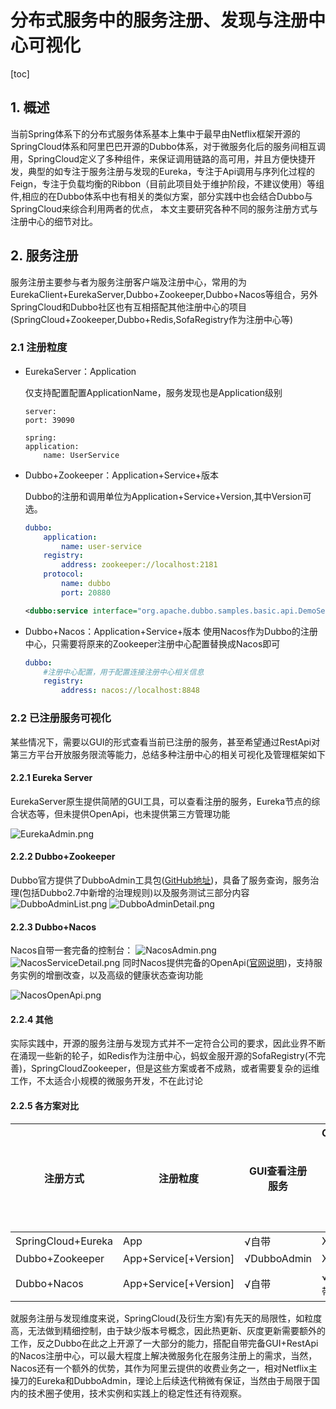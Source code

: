 # 分布式服务中的服务注册、发现与注册中心可视化

[toc]

## 1. 概述

当前Spring体系下的分布式服务体系基本上集中于最早由Netflix框架开源的SpringCloud体系和阿里巴巴开源的Dubbo体系，对于微服务化后的服务间相互调用，SpringCloud定义了多种组件，来保证调用链路的高可用，并且方便快捷开发，典型的如专注于服务注册与发现的Eureka，专注于Api调用与序列化过程的Feign，专注于负载均衡的Ribbon（目前此项目处于维护阶段，不建议使用）等组件,相应的在Dubbo体系中也有相关的类似方案，部分实践中也会结合Dubbo与SpringCloud来综合利用两者的优点，
本文主要研究各种不同的服务注册方式与注册中心的细节对比。

## 2. 服务注册

服务注册主要参与者为服务注册客户端及注册中心，常用的为EurekaClient+EurekaServer,Dubbo+Zookeeper,Dubbo+Nacos等组合，另外SpringCloud和Dubbo社区也有互相搭配其他注册中心的项目(SpringCloud+Zookeeper,Dubbo+Redis,SofaRegistry作为注册中心等)

### 2.1 注册粒度

- EurekaServer：Application

    仅支持配置配置ApplicationName，服务发现也是Application级别

    ```properties
    server:
    port: 39090

    spring:
    application:
        name: UserService
    ```

- Dubbo+Zookeeper：Application+Service+版本

    Dubbo的注册和调用单位为Application+Service+Version,其中Version可选。

    ```yml
    dubbo:
        application:
            name: user-service
        registry:
            address: zookeeper://localhost:2181
        protocol:
            name: dubbo
            port: 20880
    ```

    ```xml
    <dubbo:service interface="org.apache.dubbo.samples.basic.api.DemoService" ref="demoService" version="1.0"/>
    ```

- Dubbo+Nacos：Application+Service+版本
    使用Nacos作为Dubbo的注册中心，只需要将原来的Zookeeper注册中心配置替换成Nacos即可

    ```yml
    dubbo:
        #注册中心配置，用于配置连接注册中心相关信息
        registry:
            address: nacos://localhost:8848
    ```

### 2.2 已注册服务可视化

某些情况下，需要以GUI的形式查看当前已注册的服务，甚至希望通过RestApi对第三方平台开放服务限流等能力，总结多种注册中心的相关可视化及管理框架如下

#### 2.2.1 Eureka Server

EurekaServer原生提供简陋的GUI工具，可以查看注册的服务，Eureka节点的综合状态等，但未提供OpenApi，也未提供第三方管理功能

![EurekaAdmin.png](https://cdn.jsdelivr.net/gh/kkyeer/picbed/EurekaAdmin.png)

#### 2.2.2 Dubbo+Zookeeper

Dubbo官方提供了DubboAdmin工具包([GitHub地址](https://github.com/apache/dubbo-admin))，具备了服务查询，服务治理(包括Dubbo2.7中新增的治理规则)以及服务测试三部分内容
![DubboAdminList.png](https://cdn.jsdelivr.net/gh/kkyeer/picbed/DubboAdminList.png)
![DubboAdminDetail.png](https://cdn.jsdelivr.net/gh/kkyeer/picbed/DubboAdminDetail.png)

#### 2.2.3 Dubbo+Nacos

Nacos自带一套完备的控制台：
![NacosAdmin.png](https://cdn.jsdelivr.net/gh/kkyeer/picbed/NacosAdmin.png)
![NacosServiceDetail.png](https://cdn.jsdelivr.net/gh/kkyeer/picbed/NacosServiceDetail.png)
同时Nacos提供完备的OpenApi([官网说明](https://nacos.io/zh-cn/docs/open-api.html))，支持服务实例的增删改查，以及高级的健康状态查询功能

![NacosOpenApi.png](https://cdn.jsdelivr.net/gh/kkyeer/picbed/NacosOpenApi.png)

#### 2.2.4 其他

实际实践中，开源的服务注册与发现方式并不一定符合公司的要求，因此业界不断在涌现一些新的轮子，如Redis作为注册中心，蚂蚁金服开源的SofaRegistry(不完善)，SpringCloudZookeeper，但是这些方案或者不成熟，或者需要复杂的运维工作，不太适合小规模的微服务开发，不在此讨论

#### 2.2.5 各方案对比

| 注册方式                | 注册粒度                      | GUI查看注册服务   | GUI管理注册服务 | RestAPI |
|---------------------|---------------------------|-------------|-----------|---------|
| SpringCloud\+Eureka | App                       | √自带         | X         | X       |
| Dubbo\+Zookeeper    | App+Service[+Version] | √DubboAdmin | X         | X       |
| Dubbo\+Nacos        | App+Service[+Version] | √自带         | √自带       | √自带     |

就服务注册与发现维度来说，SpringCloud(及衍生方案)有先天的局限性，如粒度高，无法做到精细控制，由于缺少版本号概念，因此热更新、灰度更新需要额外的工作，反之Dubbo在此之上开源了一大部分的能力，搭配自带完备GUI+RestApi的Nacos注册中心，可以最大程度上解决微服务化在服务注册上的需求，当然，Nacos还有一个额外的优势，其作为阿里云提供的收费业务之一，相对Netflix主操刀的Eureka和DubboAdmin，理论上后续迭代稍微有保证，当然由于局限于国内的技术圈子使用，技术实例和实践上的稳定性还有待观察。
